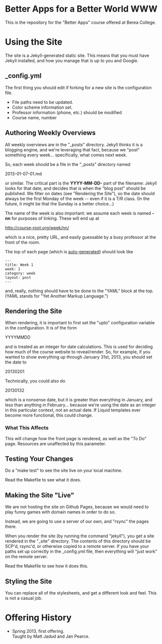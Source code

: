 # Better Apps for a Better World WWW


This is the repository for the "Better Apps" course offered at Berea College.

# Using the Site

The site is a Jekyll-generated static site. This means that you must have Jekyll installed, and how you manage that is up to you and Google.

## _config.yml

The first thing you should edit if forking for a new site is the configuration file.

* File paths need to be updated.
* Color scheme information set.
* Professor information (phone, etc.) should be modified
* Course name, number

## Authoring Weekly Overviews

All weekly overviews are in the "_posts" directory. Jekyll thinks it is a blogging engine, and we're leveraging that fact, because we "post" something every week... specifically, what comes next week. 

So, each week should be a file in the "_posts" directory named

2013-01-07-01.md

or similar. The critical part is the **YYYY-MM-DD-** part of the filename: Jekyll looks for that date, and decides that is when the "blog post" should be published. We filter on dates (see "Rendering the Site"), so the date should always be the first Monday of the week -- even if it is a T/R class. (In the future, it might be that the Sunday is a better choice...)

The name of the week is also important: we assume each week is named **-nn** for purposes of linking. These will end up at 

http://course-root.org/week/nn/

which is a nice, pretty URL, and easily guessable by a busy professor at the front of the room.

The top of each page (which is [auto-generated](https://github.com/bereacs/create-course-weeks)) should look like

~~~~~~~~
---
title: Week 1 
week: 1
category: week
layout: post
---
~~~~~~~~

and, really, nothing should have to be done to the "YAML" block at the top. (YAML stands for "Yet Another Markup Language.")


## Rendering the Site

When rendering, it is important to first set the "upto" configuration variable in the configuration. It is of the form

YYYYMMDD

and is treated as an integer for date calculations. This is used for deciding how much of the course website to reveal/render. So, for example, if you wanted to show everything up through January 31st, 2013, you should set the date to

20130201

Technically, you could also do

20130132

which is a nonsense date, but it is greater than everything in January, and less than anything in February... because we're using the date as an integer in this particular context, not an actual date. If Liquid templates ever become more functional, this could change.

### What This Affects

This will change how the front page is rendered, as well as the "To Do" page. Resources are unaffected by this parameter.

## Testing Your Changes

Do a "make test" to see the site live on your local machine.

Read the Makefile to see what it does.

## Making the Site "Live"

We are not hosting the site on Github Pages, because we would need to play funny games with domain names in order to do so.

Instead, we are going to use a server of our own, and "rsync" the pages there.

When you render the site (by running the command "jekyll"), you get a site rendered in the "_site" directory. The contents of this directory should be SCP'd, rsync'd, or otherwise copied to a remote server. If you have your paths set up correctly in the _config.yml file, then everything will "just work" on the remote server.

Read the Makefile to see how it does this.

## Styling the Site

You can replace all of the stylesheets, and get a different look and feel. This is not a casual job.


# Offering History

* Spring 2013, first offering. <br/>
Taught by Matt Jadud and Jan Pearce.